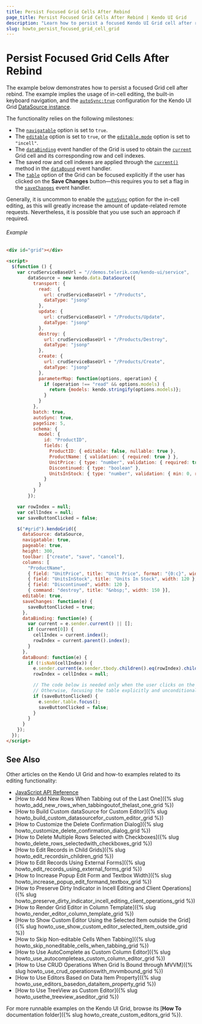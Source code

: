 ```yaml
---
title: Persist Focused Grid Cells After Rebind
page_title: Persist Focused Grid Cells After Rebind | Kendo UI Grid
description: "Learn how to persist a focused Kendo UI Grid cell after rebind."
slug: howto_persist_focused_grid_cell_grid
---
```


# Persist Focused Grid Cells After Rebind

The example below demonstrates how to persist a focused Grid cell after rebind. The example implies the usage of in-cell editing, the built-in keyboard navigation, and the [`autoSync:true`](/api/javascript/data/datasource#configuration-autoSync) configuration for the Kendo UI Grid [DataSource instance](/api/javascript/data/datasource).

The functionality relies on the following milestones:

* The [`navigatable`](/api/javascript/ui/grid#configuration-navigatable) option is set to `true`.
* The [`editable`](/api/javascript/ui/grid#configuration-editable) option is set to `true`, or the [`editable.mode`](/api/javascript/ui/grid#configuration-editable.mode) option is set to `"incell"`.
* The [`dataBinding`](/api/javascript/ui/grid#events-dataBinding) event handler of the Grid is used to obtain the [`current`](/api/javascript/ui/grid#methods-current) Grid cell and its corresponding row and cell indexes.
* The saved row and cell indexes are applied through the [`current()`](/api/javascript/ui/grid#methods-current) method in the [`dataBound`](/api/javascript/ui/grid#events-dataBound) event handler.
* The [`table`](/api/javascript/ui/grid#fields-table) option of the Grid can be focused explicitly if the user has clicked on the **Save Changes** button&mdash;this requires you to set a flag in the [`saveChanges`](/api/javascript/ui/grid#events-saveChanges) event handler.

Generally, it is uncommon to enable the [`autoSync`](/api/javascript/data/datasource#configuration-autoSync) option for the in-cell editing, as this will greatly increase the amount of update-related remote requests. Nevertheless, it is possible that you use such an approach if required.

###### Example

```html
<div id="grid"></div>

<script>
  $(function () {
    var crudServiceBaseUrl = "//demos.telerik.com/kendo-ui/service",
        dataSource = new kendo.data.DataSource({
          transport: {
            read:  {
              url: crudServiceBaseUrl + "/Products",
              dataType: "jsonp"
            },
            update: {
              url: crudServiceBaseUrl + "/Products/Update",
              dataType: "jsonp"
            },
            destroy: {
              url: crudServiceBaseUrl + "/Products/Destroy",
              dataType: "jsonp"
            },
            create: {
              url: crudServiceBaseUrl + "/Products/Create",
              dataType: "jsonp"
            },
            parameterMap: function(options, operation) {
              if (operation !== "read" && options.models) {
                return {models: kendo.stringify(options.models)};
              }
            }
          },
          batch: true,
          autoSync: true,
          pageSize: 5,
          schema: {
            model: {
              id: "ProductID",
              fields: {
                ProductID: { editable: false, nullable: true },
                ProductName: { validation: { required: true } },
                UnitPrice: { type: "number", validation: { required: true, min: 1} },
                Discontinued: { type: "boolean" },
                UnitsInStock: { type: "number", validation: { min: 0, required: true } }
              }
            }
          }
        });

    var rowIndex = null;
    var cellIndex = null;
    var saveButtonClicked = false;

    $("#grid").kendoGrid({
      dataSource: dataSource,
      navigatable: true,
      pageable: true,
      height: 300,
      toolbar: ["create", "save", "cancel"],
      columns: [
        "ProductName",
        { field: "UnitPrice", title: "Unit Price", format: "{0:c}", width: 120 },
        { field: "UnitsInStock", title: "Units In Stock", width: 120 },
        { field: "Discontinued", width: 120 },
        { command: "destroy", title: "&nbsp;", width: 150 }],
      editable: true,
      saveChanges: function(e) {
        saveButtonClicked = true;
      },
      dataBinding: function(e) {
        var current = e.sender.current() || [];
        if (current[0]) {
          cellIndex = current.index();
          rowIndex = current.parent().index();
        }
      },
      dataBound: function(e) {
        if (!isNaN(cellIndex)) {
          e.sender.current(e.sender.tbody.children().eq(rowIndex).children().eq(cellIndex));
          rowIndex = cellIndex = null;

          // The code below is needed only when the user clicks on the "Save Changes" button.
          // Otherwise, focusing the table explicitly and unconditionally can steal the page focus.
          if (saveButtonClicked) {
            e.sender.table.focus();
            saveButtonClicked = false;
          }
        }
      }
    });
  });
</script>
```

## See Also

Other articles on the Kendo UI Grid and how-to examples related to its editing functionality:

* [JavaScript API Reference](/api/javascript/ui/grid)
* [How to Add New Rows When Tabbing out of the Last One]({% slug howto_add_new_rows_when_tabbingoutof_thelast_one_grid %})
* [How to Build Custom dataSource for Custom Editor]({% slug howto_build_custom_datasourcefor_custom_editor_grid %})
* [How to Customize the Delete Confirmation Dialog]({% slug howto_customize_delete_confirmation_dialog_grid %})
* [How to Delete Multiple Rows Selected with Checkboxes]({% slug howto_delete_rows_selectedwith_checkboxes_grid %})
* [How to Edit Records in Child Grids]({% slug howto_edit_recordsin_children_grid %})
* [How to Edit Records Using External Forms]({% slug howto_edit_records_using_external_forms_grid %})
* [How to Increase Popup Edit Form and Textbox Width]({% slug howto_increase_popup_edit_formand_textbox_grid %})
* [How to Preserve Dirty Indicator in Incell Editing and Client Operations]({% slug howto_preserve_dirty_indicator_incell_editing_client_operations_grid %})
* [How to Render Grid Editor in Column Template]({% slug howto_render_editor_column_template_grid %})
* [How to Show Custom Editor Using the Selected Item outside the Grid]({% slug howto_use_show_custom_editor_selected_item_outside_grid %})
* [How to Skip Non-editable Cells When Tabbing]({% slug howto_skip_noneditable_cells_when_tabbing_grid %})
* [How to Use AutoComplete as Custom Column Editor]({% slug howto_use_autocompleteas_custom_column_editor_grid %})
* [How to Use CRUD Operations When Grid Is Bound through MVVM]({% slug howto_use_crud_operationswith_mvvmbound_grid %})
* [How to Use Editors Based on Data Item Property]({% slug howto_use_editors_basedon_dataitem_property_grid %})
* [How to Use TreeView as Custom Editor]({% slug howto_usethe_treeview_aseditor_grid %})

For more runnable examples on the Kendo UI Grid, browse its [**How To** documentation folder]({% slug howto_create_custom_editors_grid %}).
